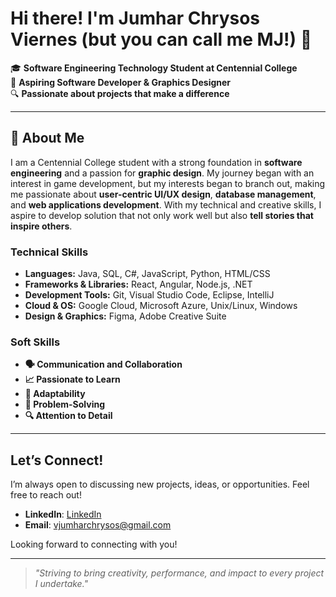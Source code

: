 # Hi there! I'm Jumhar Chrysos Viernes (but you can call me MJ!) 👋

🎓 **Software Engineering Technology Student at Centennial College**  
🌱 **Aspiring Software Developer & Graphics Designer**  
🔍 **Passionate about projects that make a difference**

---

## 📝 About Me

I am a Centennial College student with a strong foundation in **software engineering** and a passion for **graphic design**. My journey began with an interest in game development, but my interests began to branch out, making me passionate about **user-centric UI/UX design**, **database management**, and **web applications development**. With my technical and creative skills, I aspire to develop solution that not only work well but also **tell stories that inspire others**.

### Technical Skills
- **Languages:** Java, SQL, C#, JavaScript, Python, HTML/CSS
- **Frameworks & Libraries:** React, Angular, Node.js, .NET
- **Development Tools:** Git, Visual Studio Code, Eclipse, IntelliJ
- **Cloud & OS:** Google Cloud, Microsoft Azure, Unix/Linux, Windows
- **Design & Graphics:** Figma, Adobe Creative Suite

### Soft Skills
- **🗣️ Communication and Collaboration**
- **📈 Passionate to Learn**
- **🔄 Adaptability**
- **🧩 Problem-Solving**
- **🔍 Attention to Detail**

---

## Let’s Connect!

I’m always open to discussing new projects, ideas, or opportunities. Feel free to reach out!

- **LinkedIn**: [LinkedIn](https://www.linkedin.com/in/jumhar-viernes/)
- **Email**: vjumharchrysos@gmail.com

Looking forward to connecting with you!

---

> *"Striving to bring creativity, performance, and impact to every project I undertake."*
